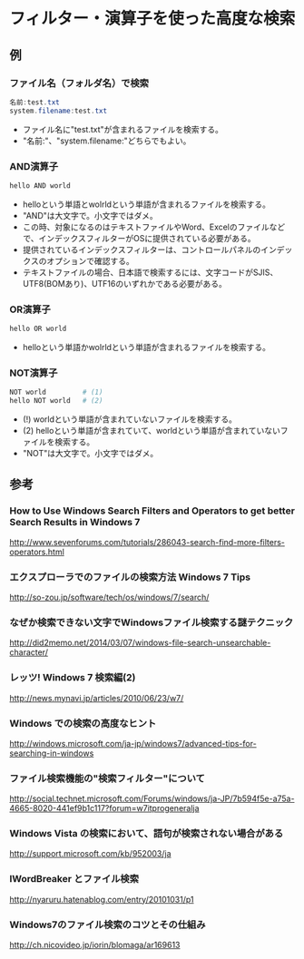 ﻿# フィルター・演算子を使った高度な検索

## 例
### ファイル名（フォルダ名）で検索

```powershell
名前:test.txt
system.filename:test.txt
```

- ファイル名に"test.txt"が含まれるファイルを検索する。
- "名前:"、"system.filename:"どちらでもよい。

### AND演算子

```powershell
hello AND world
```

- helloという単語とwolrldという単語が含まれるファイルを検索する。
- "AND"は大文字で。小文字ではダメ。
- この時、対象になるのはテキストファイルやWord、Excelのファイルなどで、インデックスフィルターがOSに提供されている必要がある。
- 提供されているインデックスフィルターは、コントロールパネルのインデックスのオプションで確認する。
- テキストファイルの場合、日本語で検索するには、文字コードがSJIS、UTF8(BOMあり)、UTF16のいずれかである必要がある。

### OR演算子

```powershell
hello OR world
```

- helloという単語かwolrldという単語が含まれるファイルを検索する。

### NOT演算子

```powershell
NOT world         # (1)
hello NOT world   # (2)
```

- (!) worldという単語が含まれていないファイルを検索する。
- (2) helloという単語が含まれていて、worldという単語が含まれていないファイルを検索する。
- "NOT"は大文字で。小文字ではダメ。

## 参考

### How to Use Windows Search Filters and Operators to get better Search Results in Windows 7
http://www.sevenforums.com/tutorials/286043-search-find-more-filters-operators.html

### エクスプローラでのファイルの検索方法  Windows 7 Tips
http://so-zou.jp/software/tech/os/windows/7/search/

### なぜか検索できない文字でWindowsファイル検索する謎テクニック
http://did2memo.net/2014/03/07/windows-file-search-unsearchable-character/

### レッツ! Windows 7 検索編(2)
http://news.mynavi.jp/articles/2010/06/23/w7/

### Windows での検索の高度なヒント
http://windows.microsoft.com/ja-jp/windows7/advanced-tips-for-searching-in-windows

### ファイル検索機能の"検索フィルター"について
http://social.technet.microsoft.com/Forums/windows/ja-JP/7b594f5e-a75a-4665-8020-441ef9b1c117?forum=w7itprogeneralja

### Windows Vista の検索において、語句が検索されない場合がある
http://support.microsoft.com/kb/952003/ja

### IWordBreaker とファイル検索
http://nyaruru.hatenablog.com/entry/20101031/p1

### Windows7のファイル検索のコツとその仕組み
http://ch.nicovideo.jp/iorin/blomaga/ar169613
